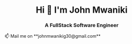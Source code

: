 <h1 align="center">Hi 👋 I'm John Mwaniki </h1>
<h3 align="center">A FullStack Software Engineer</h3>
📫 Mail me on  **johnmwanikig30@gmail.com**
